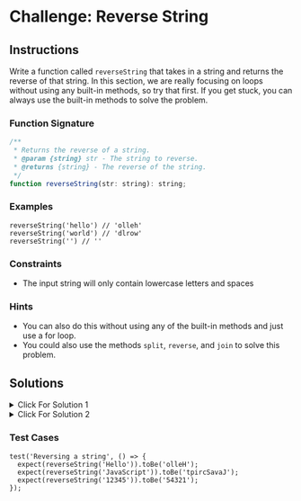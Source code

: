 # Challenge: Reverse String

## Instructions

Write a function called `reverseString` that takes in a string and returns the reverse of that string. In this section, we are really focusing on loops without using any built-in methods, so try that first. If you get stuck, you can always use the built-in methods to solve the problem.

### Function Signature

```js
/**
 * Returns the reverse of a string.
 * @param {string} str - The string to reverse.
 * @returns {string} - The reverse of the string.
 */
function reverseString(str: string): string;
```

### Examples

```JS
reverseString('hello') // 'olleh'
reverseString('world') // 'dlrow'
reverseString('') // ''
```

### Constraints

- The input string will only contain lowercase letters and spaces

### Hints

- You can also do this without using any of the built-in methods and just use a for loop.
- You could also use the methods `split`, `reverse`, and `join` to solve this problem.

## Solutions

<details>
  <summary>Click For Solution 1</summary>

This solution uses a for loop to reverse the string.

```js
function reverseString(str) {
  let reversed = '';

  for (let i = str.length - 1; i >= 0; i--) {
    reversed += str[i];
  }

  return reversed;
}
```

## Explanation

- Create a variable called `reversed` and set it equal to an empty string.
- Create a for loop that starts at the last index of `str` and decrements by 1 until it reaches 0.
- Add the character at the current index to the `reversed` variable.
- Return the `reversed` variable.

</details>

<details>
  <summary>Click For Solution 2</summary>

This solution uses built-in methods to reverse the string.

```js
function reverseString(str) {
  return str.split('').reverse().join('');
}
```

### Explanation

We created a function called `reverseString` that takes in a string called `str`. We then return the result of chaining the `split`, `reverse`, and `join` methods on `str`.

The `split` function takes in a string and turns it into an array. We passed in an empty string as an argument to `split` so that it will split the string into an array of characters.(["h", "e", "l", "l", "o"])

The `reverse` function takes in an array and reverses it. (["o", "l", "l", "e", "h"])

The `join` function takes in an array and turns it into a string. We passed in an empty string as an argument to `join` so that it will join the array of characters into a string. ('olleh')

</details>

### Test Cases

```JS
test('Reversing a string', () => {
  expect(reverseString('Hello')).toBe('olleH');
  expect(reverseString('JavaScript')).toBe('tpircSavaJ');
  expect(reverseString('12345')).toBe('54321');
});

```
